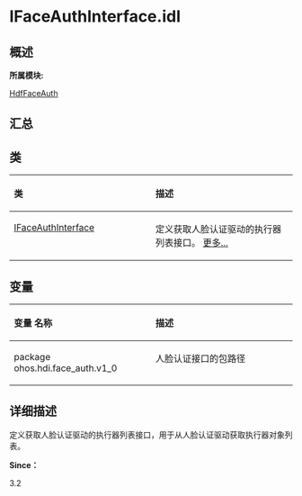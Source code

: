 # IFaceAuthInterface.idl<a name="ZH-CN_TOPIC_0000001343200745"></a>

## **概述**<a name="section1262182705083932"></a>

**所属模块:**

[HdfFaceAuth](_hdf_face_auth.md)

## **汇总**<a name="section800494988083932"></a>

## 类<a name="nested-classes"></a>

<a name="table1814220114083932"></a>
<table><thead align="left"><tr id="row1106562809083932"><th class="cellrowborder" valign="top" width="50%" id="mcps1.1.3.1.1"><p id="p1799595467083932"><a name="p1799595467083932"></a><a name="p1799595467083932"></a>类</p>
</th>
<th class="cellrowborder" valign="top" width="50%" id="mcps1.1.3.1.2"><p id="p2058450175083932"><a name="p2058450175083932"></a><a name="p2058450175083932"></a>描述</p>
</th>
</tr>
</thead>
<tbody><tr id="row1334930963083932"><td class="cellrowborder" valign="top" width="50%" headers="mcps1.1.3.1.1 "><p id="p1149884755083931"><a name="p1149884755083931"></a><a name="p1149884755083931"></a><a href="interface_i_face_auth_interface.md">IFaceAuthInterface</a></p>
</td>
<td class="cellrowborder" valign="top" width="50%" headers="mcps1.1.3.1.2 "><p id="p1508234290083931"><a name="p1508234290083931"></a><a name="p1508234290083931"></a>定义获取人脸认证驱动的执行器列表接口。 <a href="interface_i_face_auth_interface.md">更多...</a></p>
</td>
</tr>
</tbody>
</table>

## 变量<a name="var-members"></a>

<a name="table857306837083932"></a>
<table><thead align="left"><tr id="row68112210083932"><th class="cellrowborder" valign="top" width="50%" id="mcps1.1.3.1.1"><p id="p1970390839083932"><a name="p1970390839083932"></a><a name="p1970390839083932"></a>变量 名称</p>
</th>
<th class="cellrowborder" valign="top" width="50%" id="mcps1.1.3.1.2"><p id="p352069344083932"><a name="p352069344083932"></a><a name="p352069344083932"></a>描述</p>
</th>
</tr>
</thead>
<tbody><tr id="row1281801465083932"><td class="cellrowborder" valign="top" width="50%" headers="mcps1.1.3.1.1 "><p id="p1315201920194"><a name="p1315201920194"></a><a name="p1315201920194"></a>package ohos.hdi.face_auth.v1_0</p>
</td>
<td class="cellrowborder" valign="top" width="50%" headers="mcps1.1.3.1.2 "><p id="p33555584336"><a name="p33555584336"></a><a name="p33555584336"></a>人脸认证接口的包路径</p>
</td>
</tr>
</tbody>
</table>

## **详细描述**<a name="section2124914912083932"></a>

定义获取人脸认证驱动的执行器列表接口，用于从人脸认证驱动获取执行器对象列表。

**Since：**

3.2

